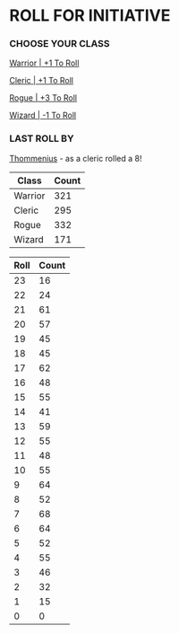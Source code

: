 # ROLL FOR INITIATIVE
### CHOOSE YOUR CLASS

[Warrior | +1 To Roll](https://github.com/benjaminsampica/benjaminsampica/issues/new?title=roll%7Cwarrior&body=Just+click+%27Submit+new+issue%27.)

[Cleric | +1 To Roll](https://github.com/benjaminsampica/benjaminsampica/issues/new?title=roll%7Ccleric&body=Just+click+%27Submit+new+issue%27.)

[Rogue | +3 To Roll](https://github.com/benjaminsampica/benjaminsampica/issues/new?title=roll%7Crogue&body=Just+click+%27Submit+new+issue%27.)

[Wizard | -1 To Roll](https://github.com/benjaminsampica/benjaminsampica/issues/new?title=roll%7Cwizard&body=Just+click+%27Submit+new+issue%27.)
### LAST ROLL BY
[Thommenius](https://www.github.com/Thommenius) - as a cleric rolled a 8!

|Class|Count|
|-|-|
|Warrior|321|
|Cleric|295|
|Rogue|332|
|Wizard|171|

|Roll|Count|
|-|-|
|23|16
|22|24
|21|61
|20|57
|19|45
|18|45
|17|62
|16|48
|15|55
|14|41
|13|59
|12|55
|11|48
|10|55
|9|64
|8|52
|7|68
|6|64
|5|52
|4|55
|3|46
|2|32
|1|15
|0|0
